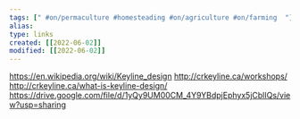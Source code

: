 ```yaml
---
tags: [" #on/permaculture #homesteading #on/agriculture #on/farming  "]
alias:
type: links
created: [[2022-06-02]]
modified: [[2022-06-02]]
---
```


https://en.wikipedia.org/wiki/Keyline_design
http://crkeyline.ca/workshops/
http://crkeyline.ca/what-is-keyline-design/
https://drive.google.com/file/d/1yQy9UM00CM_4Y9YBdpjEphyx5jCblIQs/view?usp=sharing